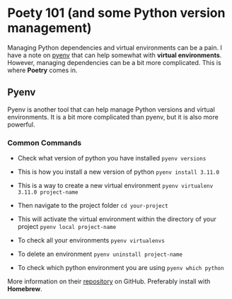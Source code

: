 # Poety 101 (and some Python version management) 

Managing Python dependencies and virtual environments can be a pain. I have a note on [pyenv](/template.html?pyenv.md) that can help somewhat with **virtual environments**. However, managing dependencies can be a bit more complicated. This is where **Poetry** comes in.

## Pyenv

Pyenv is another tool that can help manage Python versions and virtual environments. It is a bit more complicated than pyenv, but it is also more powerful.


### Common Commands 

-   Check what version of python you have installed
    `pyenv versions`

-   This is how you install a new version of python
    `pyenv install 3.11.0`

-   This is a way to create a new virtual environment
    `pyenv virtualenv 3.11.0 project-name`

-   Then navigate to the project folder
    `cd your-project`

-   This will activate the virtual environment within the directory of your project
    `pyenv local project-name`

-   To check all your environments
    `pyenv virtualenvs`

-  To delete an environment
    `pyenv uninstall project-name`

-  To check which python environment you are using
    `pyenv which python`

More information on their [repository](https://github.com/pyenv/pyenv) on GitHub. Preferably install with **Homebrew**.